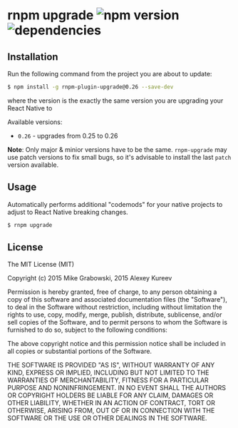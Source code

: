 rnpm upgrade ![npm version](https://img.shields.io/npm/v/rnpm-plugin-upgrade.svg) ![dependencies](https://img.shields.io/david/rnpm/rnpm-plugin-upgrade.svg)
==========

## Installation

Run the following command from the project you are about to update:

```bash
$ npm install -g rnpm-plugin-upgrade@0.26 --save-dev
```

where the version is the exactly the same version you are upgrading your React Native to

Available versions:
- `0.26` - upgrades from 0.25 to 0.26

**Note**: Only major & minior versions have to be the same. `rnpm-upgrade` may use patch versions to fix small bugs, so it's advisable to install the last `patch` version available.

## Usage

Automatically performs additional "codemods" for your native projects to adjust to React Native breaking changes.

```bash
$ rnpm upgrade
```

## License

The MIT License (MIT)

Copyright (c) 2015 Mike Grabowski, 2015 Alexey Kureev

Permission is hereby granted, free of charge, to any person obtaining a copy of this software and associated documentation files (the "Software"), to deal in the Software without restriction, including without limitation the rights to use, copy, modify, merge, publish, distribute, sublicense, and/or sell copies of the Software, and to permit persons to whom the Software is furnished to do so, subject to the following conditions:

The above copyright notice and this permission notice shall be included in all copies or substantial portions of the Software.

THE SOFTWARE IS PROVIDED "AS IS", WITHOUT WARRANTY OF ANY KIND, EXPRESS OR IMPLIED, INCLUDING BUT NOT LIMITED TO THE WARRANTIES OF MERCHANTABILITY, FITNESS FOR A PARTICULAR PURPOSE AND NONINFRINGEMENT. IN NO EVENT SHALL THE AUTHORS OR COPYRIGHT HOLDERS BE LIABLE FOR ANY CLAIM, DAMAGES OR OTHER LIABILITY, WHETHER IN AN ACTION OF CONTRACT, TORT OR OTHERWISE, ARISING FROM, OUT OF OR IN CONNECTION WITH THE SOFTWARE OR THE USE OR OTHER DEALINGS IN THE SOFTWARE.
